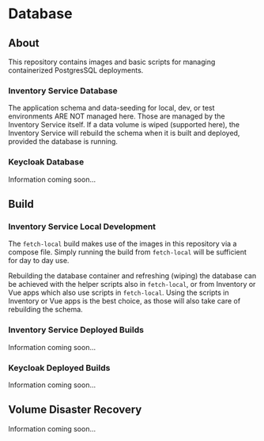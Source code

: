 # Database

## About

This repository contains images and basic scripts for managing containerized PostgresSQL deployments.  

### Inventory Service Database
The application schema and data-seeding for local, dev, or test environments ARE NOT managed here. Those are managed by the Inventory Service itself. If a data volume is wiped (supported here), the Inventory Service will rebuild the schema when it is built and deployed, provided the database is running.

### Keycloak Database
Information coming soon...

## Build

### Inventory Service Local Development
The `fetch-local` build makes use of the images in this repository via a compose file. Simply running the build from `fetch-local` will be sufficient for day to day use.

Rebuilding the database container and refreshing (wiping) the database can be achieved with the helper scripts also in `fetch-local`, or from Inventory or Vue apps which also use scripts in `fetch-local`. Using the scripts in Inventory or Vue apps is the best choice, as those will also take care of rebuilding the schema.

### Inventory Service Deployed Builds
Information coming soon...

### Keycloak Deployed Builds
Information coming soon...

## Volume Disaster Recovery
Information coming soon...